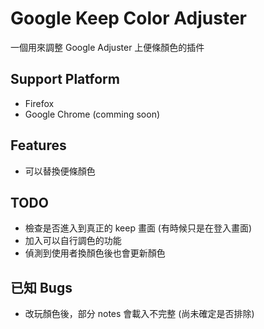 # Google Keep Color Adjuster

一個用來調整 Google Adjuster 上便條顏色的插件

## Support Platform
- Firefox
- Google Chrome (comming soon)

## Features
- 可以替換便條顏色

## TODO
- 檢查是否進入到真正的 keep 畫面 (有時候只是在登入畫面)
- 加入可以自行調色的功能
- 偵測到使用者換顏色後也會更新顏色

## 已知 Bugs
- 改玩顏色後，部分 notes 會載入不完整 (尚未確定是否排除)
